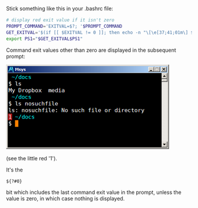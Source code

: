 <!--
.. title: Show last command exit value in Bash shell prompt
.. slug: show-last-command-exit-value-in-bash-shell-prompt
.. date: 2009-02-05 12:11:57-06:00
.. tags: geek
.. link: 
.. description: 
.. type: text
-->


Stick something like this in your .bashrc file:

``` bash
# display red exit value if it isn't zero
PROMPT_COMMAND='EXITVAL=$?; '$PROMPT_COMMAND
GET_EXITVAL='$(if [[ $EXITVAL != 0 ]]; then echo -n "\[\e[37;41;01m\] $EXITVAL \[\e[0m\] "; fi)'
export PS1="$GET_EXITVAL$PS1"
```

Command exit values other than zero are displayed in the subsequent
prompt:

![Check out the little red '1'](/files/2009/02/last-exit-value.png)

(see the little red '1').

It's the

    ${?#0}

bit which includes the last command exit value in the prompt, unless the
value is zero, in which case nothing is displayed.